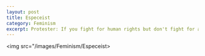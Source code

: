 ```yaml
---
layout: post
title: Especeist
category: Feminism
excerpt: Protester: If you fight for human rights but don't fight for animal rights, you're being a speciesist.
---
```

<img src="/images/Feminism/Especeist></img>
